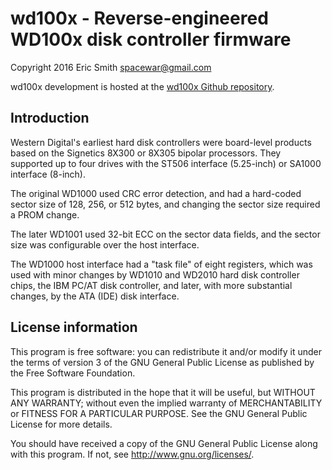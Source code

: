 # wd100x - Reverse-engineered WD100x disk controller firmware

Copyright 2016 Eric Smith <spacewar@gmail.com>

wd100x development is hosted at the
[wd100x Github repository](https://github.com/brouhaha/wd100x/).

## Introduction

Western Digital's earliest hard disk controllers were board-level
products based on the Signetics 8X300 or 8X305 bipolar processors.
They supported up to four drives with the ST506 interface (5.25-inch)
or SA1000 interface (8-inch).

The original WD1000 used CRC error detection, and had a hard-coded
sector size of 128, 256, or 512 bytes, and changing the sector size
required a PROM change.

The later WD1001 used 32-bit ECC on the sector data fields, and the
sector size was configurable over the host interface.

The WD1000 host interface had a "task file" of eight registers, which
was used with minor changes by WD1010 and WD2010 hard disk controller
chips, the IBM PC/AT disk controller, and later, with more substantial
changes, by the ATA (IDE) disk interface.

## License information

This program is free software: you can redistribute it and/or modify
it under the terms of version 3 of the GNU General Public License
as published by the Free Software Foundation.

This program is distributed in the hope that it will be useful,
but WITHOUT ANY WARRANTY; without even the implied warranty of
MERCHANTABILITY or FITNESS FOR A PARTICULAR PURPOSE.  See the
GNU General Public License for more details.

You should have received a copy of the GNU General Public License
along with this program.  If not, see <http://www.gnu.org/licenses/>.
